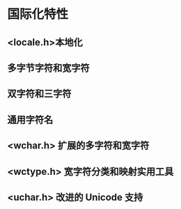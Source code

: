 # 国际化特性

## <locale.h>本地化

## 多字节字符和宽字符

## 双字符和三字符

## 通用字符名

## <wchar.h> 扩展的多字符和宽字符

## <wctype.h> 宽字符分类和映射实用工具

## <uchar.h> 改进的 Unicode 支持
